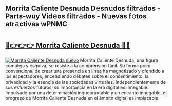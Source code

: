 ## Morrita Caliente Desnuda D𝚎sn𝚞dos filtr𝚊dos - Parts-wuy Vid𝚎os filtr𝚊dos - N𝚞evas f𝚘tos atr𝚊ctivas wPNMC

# <h2><a href="http://mb9d2sn.tromn.icu/?c=Morrita+Caliente+Desnuda">🔗👉👉👉 Morrita Caliente Desnuda 🔗🔗</a></h2>

[![Morrita Caliente Desnuda nuevo](https://i.imgur.com/pEAQMta.gif)](http://mb9d2sn.tromn.icu/?c=Morrita+Caliente+Desnuda)
Morrita Caliente Desnuda, una figura compleja y esquiva, se resiste a la comprensión fácil. Su forma poco convencional de crear una presencia en línea ha magnetizado y ofendido a los espectadores, encendiendo debates sobre el consentimiento, la privacidad y la esencia de las sociedades virtuales. Independientemente de sus esfuerzos futuros, su importancia en la era digital es innegable. Impulsado por una determinación inquebrantable y un encanto innegable, el progreso de Morrita Caliente Desnuda en el ámbito digital es implacable.
